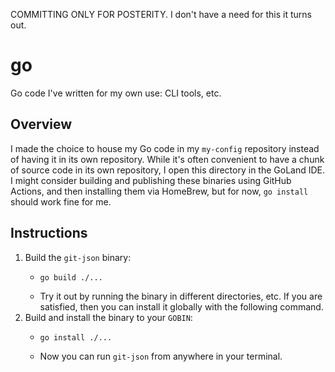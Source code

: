 COMMITTING ONLY FOR POSTERITY. I don't have a need for this it turns out.

# go

Go code I've written for my own use: CLI tools, etc.  


## Overview

I made the choice to house my Go code in my `my-config` repository instead of having it in its own repository. While
it's often convenient to have a chunk of source code in its own repository,  I open this directory in the GoLand IDE. I might consider building and publishing these binaries using GitHub Actions,
and then installing them via HomeBrew, but for now, `go install` should work fine for me.


## Instructions

1. Build the `git-json` binary:
   * ```shell
     go build ./...
     ```
   * Try it out by running the binary in different directories, etc. If you are satisfied, then you can install it
     globally with the following command.
2. Build and install the binary to your `GOBIN`:
   * ```shell
     go install ./...
     ```
   * Now you can run `git-json` from anywhere in your terminal.
